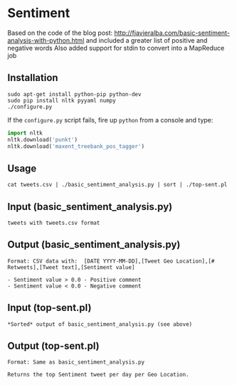 # Sentiment
Based on the code of the blog post: http://fjavieralba.com/basic-sentiment-analysis-with-python.html and included a greater list of positive and negative words
Also added support for stdin to convert into a MapReduce job

## Installation

```
sudo apt-get install python-pip python-dev
sudo pip install nltk pyyaml numpy
./configure.py
```

If the `configure.py` script fails, fire up `python` from a console and type:

```python
import nltk
nltk.download('punkt')
nltk.download('maxent_treebank_pos_tagger')
```

## Usage

	cat tweets.csv | ./basic_sentiment_analysis.py | sort | ./top-sent.pl

## Input (basic_sentiment_analysis.py)
	tweets with tweets.csv format

## Output (basic_sentiment_analysis.py)
	
	Format: CSV data with:	[DATE YYYY-MM-DD],[Tweet Geo Location],[# Retweets],[Tweet text],[Sentiment value]

	- Sentiment value > 0.0 - Positive comment
	- Sentiment value < 0.0 - Negative comment

## Input (top-sent.pl)
	*Sorted* output of basic_sentiment_analysis.py (see above)

## Output (top-sent.pl)

	Format: Same as basic_sentiment_analysis.py 	
	
	Returns the top Sentiment tweet per day per Geo Location.


